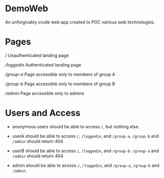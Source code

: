 # DemoWeb

An unforgivably crude web app created to POC various web technologies.

# Pages
*/* Unauthenticated landing page

*/loggedin* Authenticated landing page

*/group-a* Page accessible only to members of group A

*/group-b* Page accessible only to members of group B

*/admin* Page accessible only to admins

# Users and Access

* anonymous users should be able to access `/`, but nothing else.

* userA should be able to access `/`, `/loggedin`, and `/group-a`.  `/group-b` and `/admin` should return 404

* userB should be able to access `/`, `/loggedin`, and `/group-b`.  `/group-a` and `/admin` should return 404

* admin should be able to access `/`, `/loggedin`, and `/group-a`, `/group-b` and `/admin`.
